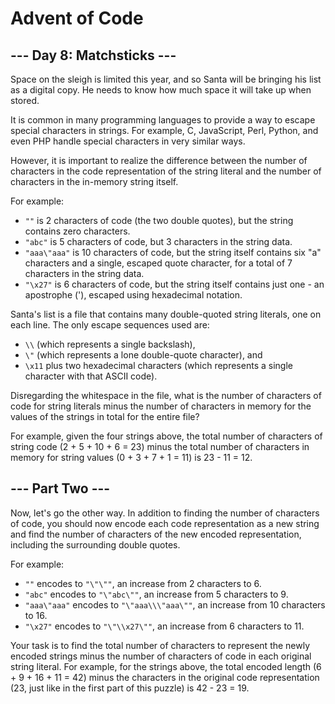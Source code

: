 # Advent of Code

## --- Day 8: Matchsticks ---

Space on the sleigh is limited this year, and so Santa will be bringing his list as a digital copy. He needs to know how much space it will take up when stored.

It is common in many programming languages to provide a way to escape special characters in strings. For example, C, JavaScript, Perl, Python, and even PHP handle special characters in very similar ways.

However, it is important to realize the difference between the number of characters in the code representation of the string literal and the number of characters in the in-memory string itself.

For example:

* `""` is 2 characters of code (the two double quotes), but the string contains zero characters.
* `"abc"` is 5 characters of code, but 3 characters in the string data.
* `"aaa\"aaa"` is 10 characters of code, but the string itself contains six "a" characters and a single, escaped quote character, for a total of 7 characters in the string data.
* `"\x27"` is 6 characters of code, but the string itself contains just one - an apostrophe ('), escaped using hexadecimal notation.

Santa's list is a file that contains many double-quoted string literals, one on each line. The only escape sequences used are:

* `\\` (which represents a single backslash),
* `\"` (which represents a lone double-quote character), and
* `\x11` plus two hexadecimal characters (which represents a single character with that ASCII code).

Disregarding the whitespace in the file, what is the number of characters of code for string literals minus the number of characters in memory for the values of the strings in total for the entire file?

For example, given the four strings above, the total number of characters of string code (2 + 5 + 10 + 6 = 23) minus the total number of characters in memory for string values (0 + 3 + 7 + 1 = 11) is 23 - 11 = 12.

## --- Part Two ---

Now, let's go the other way. In addition to finding the number of characters of code, you should now encode each code representation as a new string and find the number of characters of the new encoded representation, including the surrounding double quotes.

For example:

* `""` encodes to `"\"\""`, an increase from 2 characters to 6.
* `"abc"` encodes to `"\"abc\""`, an increase from 5 characters to 9.
* `"aaa\"aaa"` encodes to `"\"aaa\\\"aaa\""`, an increase from 10 characters to 16.
* `"\x27"` encodes to `"\"\\x27\""`, an increase from 6 characters to 11.

Your task is to find the total number of characters to represent the newly encoded strings minus the number of characters of code in each original string literal. For example, for the strings above, the total encoded length (6 + 9 + 16 + 11 = 42) minus the characters in the original code representation (23, just like in the first part of this puzzle) is 42 - 23 = 19.

